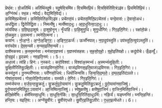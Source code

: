 

  
प्रेष्ठं॑व:। वो॒अति॑थिं। अति॑थिंस्तु॒षे। स्तु॒षेमि॒त्रमि॑व। मि॒त्रमि॑वप्रि॒यं। मि॒त्रमि॒वेति॑मि॒त्रंऽइ॑व। प्रि॒यमिति॑प्रि॒यं।। अ॒ग्निंरथं॑। रथ॒न्न। नवेद्यं॑। वेद्य॒मिति॒वेद्यं॑।।  
क॒विमि॑व॒प्रचे॑तसं। क॒विमि॒वेति॑क॒विंऽइ॑व। प्रचे॑तसं॒यं। प्रचे॑तस॒मिति॒प्रऽचे॑तसं। यन्दे॒वास॑:। दे॒वासो॒अध॑। अध॑द्वि॒ता। द्वि॒तेति॑द्वि॒ता।। निमर्त्ये॑षु। मर्त्ये॑ष्वाद॒धु:। आ॒द॒धुरित्या॒ऽद॒धु:।।  
त्वंय॑विष्ठ। य॒वि॒ष्ठ॒दा॒शुष॑:। दा॒शुषो॒नॄन्। नॄँःपा॑हि। पा॒हि॒शृ॒णु॒धि। शृ॒णु॒धीगिर॑:। गिर॒इति॒गिर॑:।। रक्षा॑तो॒कं। तो॒कमु॒त। उ॒तत्मना॑। त्मनेति॒त्मना॑।।  
कया॑न:। नो॒अ॒ग्ने॒। अ॒ग्ने॒अ॒ङ्गि॒र॒:। अ॒ङ्गि॒र॒ऊर्ज॑:। ऊर्जो॑नपात्। न॒पा॒दुप॑स्तुतिं। उप॑स्तुति॒त्युप॑ऽस्तुतिं।। वरा॑यदेव। दे॒व॒म॒न्यवे॑। म॒न्यव॒इति॑म॒न्यवे॑।।  
दाशे॑मकस्य। क॒स्य॒मन॑सा। मन॑साय॒ज्ञस्य॑। य॒ज्ञस्य॑सहस:। स॒ह॒सो॒य॒हो॒। य॒हो॒इति॑यहो।। कदु॑वोचे। ऊँ॒इत्यूँ॑। वो॒च॒इ॒दं। इ॒दन्नम॑:। नम॒इति॒नम॑:।। 5।।  
अधा॒त्वं। त्वंहि। हिन॑:। न॒स्कर॑:। करो॒विश्वा॑:। विश्वा॑अ॒स्मभ्यं॑। अ॒स्मभ्यं॑सुक्षि॒ती:। सु॒क्षि॒तीरिति॑सु॒ऽक्षि॒ती:।। वाज॑द्रविणसो॒गिर॑:। वाज॑द्रविणस॒इति॒वाज॑ऽद्रविणस:। गिर॒इति॒गिर॑:।।  
कस्य॑नू॒नं। नू॒नम्परी॑णास:। परी॑णसो॒धिय॑:। धियो॑जिन्वसि। जि॒न्व॒सि॒द॒म्प॒ते॒। द॒म्प॒त॒इति॑दंऽपते।। गोषा॑ता॒यस्य॑। गोसा॒तेति॒गोऽसा॑ता। यस्य॑ते। ते॒गिर॑:। गिर॒इति॒गिर॑:।।  
तम्म॑र्जयन्त। म॒र्ज॒य॒न्त॒सु॒क्रतुं॑। सु॒क्रतुं॑पुरो॒यावा॑नं। सु॒क्रतु॒मिति॑सु॒ऽक्रतुं॑। पु॒रो॒यावा॑नमा॒जिषु॑। पु॒रो॒यावा॑न॒मिति॑पु॒र॒:ऽयावा॑नं। आ॒जिष्वित्या॒जिषु॑।। स्वेषु॒क्षये॑षु। क्षये॑षुवा॒जिनं॑। वा॒जिन॒मिति॑वा॒जिनं॑।।  
क्षेति॒क्षेमे॑भि:। क्षेमे॑भिस्सा॒धुभि॑:। सा॒धुभि॒र्नकि॑:। सा॒धुभि॒रिति॑सा॒धुऽभि॑:। नकि॒र्यं। यङ्घ्नन्ति॑। घ्नन्ति॒हन्ति॑। हन्ति॒य:। यइति॒य:।। अग्ने॑सु॒वीर॑:। सु॒वीर॑एधते। सु॒वीर॒इति॑सु॒ऽवीर॑:। ए॒ध॒त॒इत्ये॑धते।। 6।।  
